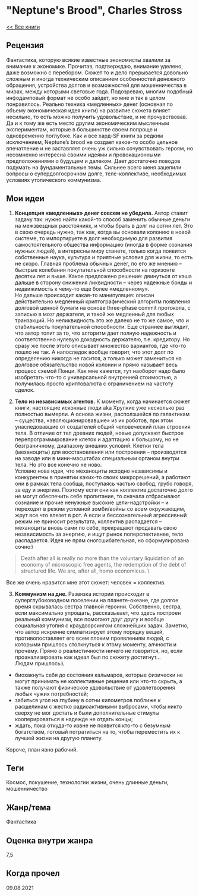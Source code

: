 # "Neptune's Brood", Charles Stross

[<< Все книги](../README.md)

## Рецензия

Фантастика, которую всякие известные экономисты хвалили за внимание к экономике. Прочитав, подтверждаю, внимание уделено, даже возможно с перебором. Сюжет то и дело прерывается довольно сложным и иногда техническим описанием особенностей денежного обращения, устройства долгов и возможностей для мошенничества в мирах, между которыми световые года. Подозреваю, многим подобный инфодамповый формат не особо зайдет, но мне и так в целом понравилось. Реально техника «медленных» денег (основная по объему экономическая идея книги) на развитие сюжета влияет несильно, то есть можно получить удовольствие, и не прочувствовав. Да и к тому же есть место другим экономическим мысленным экспериментам, которые в большинстве своем попроще и одновременно поглубже. Как и все хард-SF книги за редким исключением, Neptune’s brood не создает какое-то особо цельное впечатление и не заставляет очень уж сильно сочувствовать героям, но несомненно интересна своими идеями и провокационными предположениями о будущем и далеком. Дает достаточно поводов подумать на фундаментальные темы. Сильнее всего меня зацепили вопросы о супердолгосрочном долге, теле-коллективе, необходимых условиях утопического коммунизма.

## Мои идеи

1. **Концепция «медленных» денег совсем не убедила.** Автор ставит задачу так: нужно найти какой-то способ заменить обычные деньги на межзвездных расстояниях, и чтобы брать в долг на сотни лет. Это в свою очередь нужно, так как, когда вы основали колонию в новой системе, то импортируете в долг необходимую для развития самостоятельного общества информацию (иногда в форме сознания нужных людей), а интересны миру станете, только когда появится собственные наука, культура и приятные условия для жизни, то есть не скоро. Главная проблема обычных денег, по его же мнению – быстрые колебания покупательной способности на горизонте десятки лет и выше. Какое предложено решение: двинуться от кэша дальше в сторону снижения ликвидности – через надежные бонды и недвижимость к чему-то еще более «медленному».\
Но дальше происходит какая-то манипуляция: описан действительно медленный криптографический алгоритм появления долговой ценной бумаги на основе three-phase commit протокола, с записью в мозг держателя, и такой же медленный для любых транзакций. Но неликвидность это же далеко не то же самое, что и стабильность покупательной способности. Еще страннее выглядит, что автор топит за то, что алгоритм дает полную надежность и соответственно нулевую доходность держателю, т.е. кредитору. Но сразу же после этого описывает множество вариантов, где что-то пошло не так. А напоследок вообще говорит, что этот долг по определению никогда не гасится, а только может замениться на долговое обязательство новой колонии и прямо называет весь процесс схемой Понци. Как мне кажется, тут наоборот надо было изобретать что-то с универсальной внутренней стоимостью, а получилась просто криптовалюта с ограничением на частоту сделок.

2. **Тело из независимых агентов.** К моменту, когда начинается сюжет книги, настоящие исконные люди aka Хрупкие уже несколько раз полностью вымерли. А основа жизни, расползшейся по галактикам – существа, «эволюционировавшие» из их роботов, при этом унаследовавшие от создателей общий человеческий план строения тела. В отличие от тел древних людей, новые допускают быстрое перепрограммирование клеток и адаптацию к большому, но не безграничному, диапазону внешних условий. Клетки тела (механоциты) для восстановления или построения – производятся на заводе или в мини-масштабах специальным органом внутри тела. Но это все конечно не ново.\
Условно нова идея, что механоциты исходно независимы и конкурентны в принятии каких-то своих микрорешений, а работают они в рамках тела сообща, поступаясь частью свобод, грубо говоря, за еду и энергию. Поэтому если они как коллектив достаточно долго не могут обеспечить себе пропитание, то сначала отбрасывают сознание и прочие ненужные высокие цели-надстройки – и переходят в режим условной зомби/войны со всем окружающим, жрут все что влезет в рот. А если и бессознательный агрессивный режим не приносит результата, коллектив распадается – механоциты вновь сами по себе, прекращают продавать свою независимость за энергию, и ищут рынок поперспективнее, тело распадается. Идея не прям сногсшибательная, но сформулирована сочно:\

>Death after all is really no more than the voluntary liquidation of an economy of microscopic free agents, the redemption of the debt of structured life. We are, after all, homo economicus. \

Все же очень нравится мне этот сюжет: человек = коллектив.

3. **Коммунизм на дне.** Развязка истории происходит в суперглубоководном поселении на планете-океане, где долгое время скрывалась сестра главной героини. Собственно, сестра, если максимально упрощать, рассказывает, что здесь построен реальный коммунизм, все помогают друг другу и вообще социальная утопия с краудсорсингом сложнейших задач. Заметно, что автор искренне симпатизирует этому порядку вещей, противопоставляет его всем плохим проявлениям людей, с которыми пришлось столкнуться к этому моменту, алчности и прочему. Прямо о реалистичности ничего не говорится, но, если проанализировать как идеал был по сюжету достигнут…\
Людям пришлось:\
* биохакнуть себя до состояния кальмаров, которые физически не могут принимать не коллективные решения или что-то скрыть, а также получают физическое удовольствие от удовлетворения любых чужих потребностей;
* забиться угол на глубину в сотни километров поближе к расщелинам с жестко радиоактивными выбросами, чтобы никто сверху не мог достать и были дополнительные стимулы кооперироваться в надежде не отдать концы;
* ждать, пока откуда-то извне не появится кто-то с безумным богатством, готовый потратиться на то, чтобы переместить их к лучшей жизни на другую планету.

Короче, план явно рабочий.

## Теги

Космос, покушение, технологии жизни, очень длинные деньги, мошенничество

## Жанр/тема

Фантастика

## Оценка внутри жанра

7,5

## Когда прочел

09.08.2021
